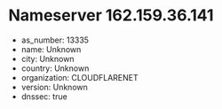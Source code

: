 # Nameserver 162.159.36.141

* as_number: 13335
* name: Unknown
* city: Unknown
* country: Unknown
* organization: CLOUDFLARENET
* version: Unknown
* dnssec: true
